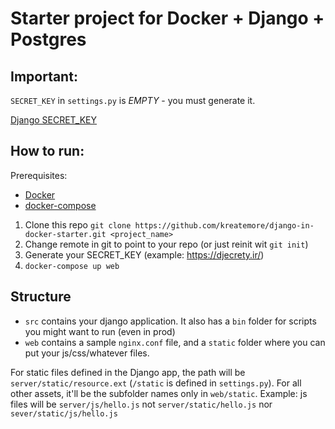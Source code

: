 # Starter project for Docker + Django + Postgres

## Important:

`SECRET_KEY` in `settings.py` is *EMPTY* - you must generate it. 

[Django SECRET_KEY](https://docs.djangoproject.com/en/2.2/ref/settings/#std:setting-SECRET_KEY)

## How to run:

Prerequisites: 
* [Docker](https://docs.docker.com/install/)
* [docker-compose](https://docs.docker.com/compose/install/)

1. Clone this repo `git clone https://github.com/kreatemore/django-in-docker-starter.git <project_name>`
2. Change remote in git to point to your repo (or just reinit wit `git init`)
3. Generate your SECRET_KEY (example: https://djecrety.ir/)
4. `docker-compose up web`

## Structure

* `src` contains your django application. It also has a `bin` folder for
scripts you might want to run (even in prod)
* `web` contains a sample `nginx.conf` file, and a `static` folder where you can put
your js/css/whatever files.

For static files defined in the Django app, the path will be `server/static/resource.ext` (`/static` is defined in `settings.py`).
For all other assets, it'll be the subfolder names only in `web/static`. 
Example: js files will be `server/js/hello.js` not `server/static/hello.js` nor `sever/static/js/hello.js`
